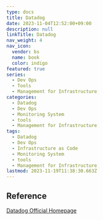 ```yaml
---
type: docs
title: Datadog
date: 2023-11-04T12:52:00+09:00
description: null
linkTitle: Datadog
nav_weight: 4
nav_icon:
  vendor: bs
  name: book
  color: indigo
featured: true
series:
  - Dev Ops
  - Tools
  - Management for Infrastructure
categories:
  - Datadog
  - Dev Ops
  - Monitoring System
  - tools
  - Management for Infrastructure
tags:
  - Datadog
  - Dev Ops
  - Infrastructure as Code
  - Monitoring System
  - tools
  - Management for Infrastructure
lastmod: 2023-11-19T11:38:30.663Z
---
```


## Reference

[Datadog Official Homepage](https://www.datadoghq.com/)
